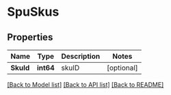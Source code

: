 # SpuSkus

## Properties

Name | Type | Description | Notes
------------ | ------------- | ------------- | -------------
**SkuId** | **int64** | skuID | [optional] 

[[Back to Model list]](../README.md#documentation-for-models) [[Back to API list]](../README.md#documentation-for-api-endpoints) [[Back to README]](../README.md)


